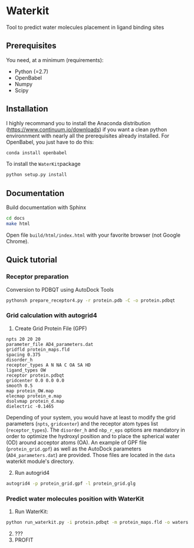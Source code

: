 # Waterkit
Tool to predict water molecules placement in ligand binding sites

## Prerequisites

You need, at a minimum (requirements):
* Python (=2.7)
* OpenBabel
* Numpy 
* Scipy

## Installation

I highly recommand you to install the Anaconda distribution (https://www.continuum.io/downloads) if you want a clean python environnment with nearly all the prerequisites already installed. For OpenBabel, you just have to do this:
```bash
conda install openbabel
```

To install the `WaterKit`package
```bash
python setup.py install
```

## Documentation

Build documentation with Sphinx
```bash
cd docs
make html
```

Open file ```build/html/index.html``` with your favorite browser (not Google Chrome).

## Quick tutorial

### Receptor preparation
Conversion to PDBQT using AutoDock Tools
```bash
pythonsh prepare_receptor4.py -r protein.pdb -C -o protein.pdbqt
```

### Grid calculation with autogrid4
1. Create Grid Protein File (GPF)
```
npts 20 20 20                        
parameter_file AD4_parameters.dat
gridfld protein_maps.fld        
spacing 0.375
disorder_h 
receptor_types A N NA C OA SA HD
ligand_types OW
receptor protein.pdbqt          
gridcenter 0.0 0.0 0.0      
smooth 0.5                           
map protein_OW.map
elecmap protein_e.map
dsolvmap protein_d.map
dielectric -0.1465
```

Depending of your system, you would have at least to modify the grid parameters (```npts```, ```gridcenter```) and the receptor atom types list (```receptor_types```). The ```disorder_h``` and ```nbp_r_eps``` options are mandatory in order to optimize the hydroxyl position and to place the spherical water (OD) around acceptor atoms (OA). An example of GPF file (```protein_grid.gpf```) as well as the AutoDock parameters (```AD4_parameters.dat```) are provided. Those files are located in the ```data``` waterkit module's directory.

2. Run autogrid4
```bash
autogrid4 -p protein_grid.gpf -l protein_grid.glg
```

### Predict water molecules position with WaterKit

1. Run WaterKit:
```bash
python run_waterkit.py -i protein.pdbqt -m protein_maps.fld -o waters
```

2. ???
3. PROFIT
